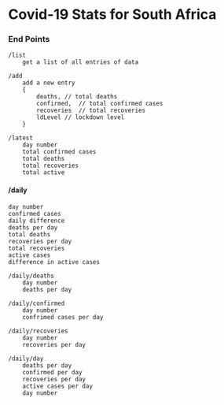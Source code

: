 # Covid-19 Stats for South Africa

### End Points
    /list
        get a list of all entries of data 
        
    /add
        add a new entry 
        {
            deaths, // total deaths
            confirmed,  // total confirmed cases
            recoveries  // total recoveries
            ldLevel // lockdown level    
        }
    
    /latest
        day number
        total confirmed cases
        total deaths
        total recoveries
        total active
    

#### /daily
    day number
    confirmed cases
    daily difference
    deaths per day
    total deaths
    recoveries per day
    total recoveries
    active cases
    difference in active cases

    /daily/deaths
        day number
        deaths per day
    
    /daily/confirmed
        day number
        confrimed cases per day
        
    /daily/recoveries
        day number
        recoveries per day
     
    /daily/day
        deaths per day
        confirmed per day
        recoveries per day
        active cases per day
        day number
    
   
            
